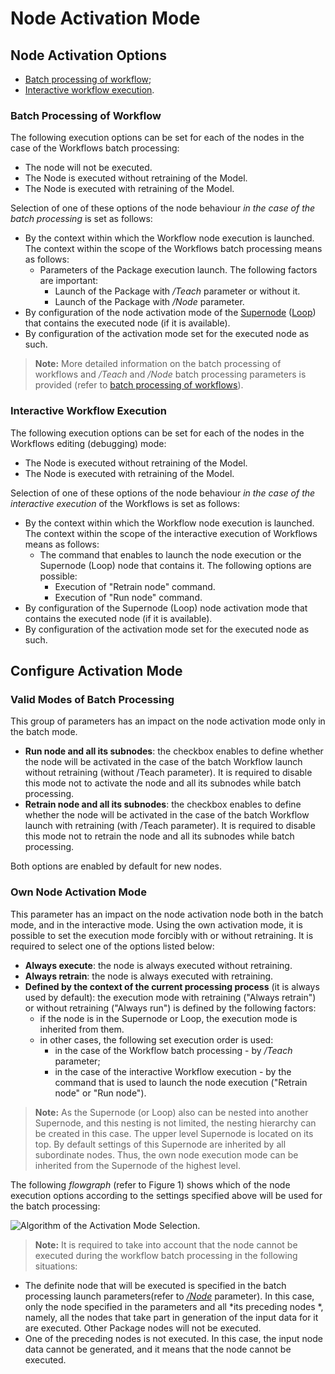# Node Activation Mode

## Node Activation Options

* [Batch processing of workflow](#paketnoe-vypolnenie-stsenariya);
* [Interactive workflow execution](#interaktivnoe-vypolnenie-stsenariya).

### Batch Processing of Workflow

The following execution options can be set for each of the nodes in the case of the Workflows batch processing:

* The node will not be executed.
* The Node is executed without retraining of the Model.
* The Node is executed with retraining of the Model.

Selection of one of these options of the node behaviour *in the case of the batch processing* is set as follows:

* By the context within which the Workflow node execution is launched. The context within the scope of the Workflows batch processing means as follows:
   * Parameters of the Package execution launch. The following factors are important:
      * Launch of the Package with */Teach* parameter or without it.
      * Launch of the Package with */Node* parameter.
* By configuration of the node activation mode of the [Supernode](../processors/control/submodel.md) ([Loop](../processors/control/cycle.md)) that contains the executed node (if it is available).
* By configuration of the activation mode set for the executed node as such.

> **Note:** More detailed information on the batch processing of workflows and */Teach* and */Node* batch processing parameters is provided (refer to [batch processing of workflows](./batchlauncher.md)).

### Interactive Workflow Execution

The following execution options can be set for each of the nodes in the Workflows editing (debugging) mode:

* The Node is executed without retraining of the Model.
* The Node is executed with retraining of the Model.

Selection of one of these options of the node behaviour *in the case of the interactive execution* of the Workflows is set as follows:

* By the context within which the Workflow node execution is launched. The context within the scope of the interactive execution of Workflows means as follows:
   * The command that enables to launch the node execution or the Supernode (Loop) node that contains it. The following options are possible:
      * Execution of "Retrain node" command.
      * Execution of "Run node" command.
* By configuration of the Supernode (Loop) node activation mode that contains the executed node (if it is available).
* By configuration of the activation mode set for the executed node as such.

## Configure Activation Mode

### Valid Modes of Batch Processing

This group of parameters has an impact on the node activation mode only in the batch mode.

* **Run node and all its subnodes**: the checkbox enables to define whether the node will be activated in the case of the batch Workflow launch without retraining (without /Teach parameter). It is required to disable this mode not to activate the node and all its subnodes while batch processing.
* **Retrain node and all its subnodes**: the checkbox enables to define whether the node will be activated in the case of the batch Workflow launch with retraining (with /Teach parameter). It is required to disable this mode not to retrain the node and all its subnodes while batch processing.

Both options are enabled by default for new nodes.

### Own Node Activation Mode

This parameter has an impact on the node activation node both in the batch mode, and in the interactive mode.
Using the own activation mode, it is possible to set the execution mode forcibly with or without retraining. It is required to select one of the options listed below:

* **Always execute**: the node is always executed without retraining.
* **Always retrain**: the node is always executed with retraining.
* **Defined by the context of the current processing process** (it is always used by default): the execution mode with retraining ("Always retrain") or without retraining ("Always run") is defined by the following factors:
   * if the node is in the Supernode or Loop, the execution mode is inherited from them.
   * in other cases, the following set execution order is used:
      * in the case of the Workflow batch processing - by */Teach* parameter;
      * in the case of the interactive Workflow execution - by the command that is used to launch the node execution ("Retrain node" or "Run node").

> **Note:** As the Supernode (or Loop) also can be nested into another Supernode, and this nesting is not limited, the nesting hierarchy can be created in this case. The upper level Supernode is located on its top. By default settings of this Supernode are inherited by all subordinate nodes. Thus, the own node execution mode can be inherited from the Supernode of the highest level.

The following *flowgraph* (refer to Figure 1) shows which of the node execution options according to the settings specified above will be used for the batch processing:

![Algorithm of the Activation Mode Selection.](setting-batch-processing-mode-1.svg)

> **Note:** It is required to take into account that the node cannot be executed during the workflow batch processing in the following situations:

* The definite node that will be executed is specified in the batch processing launch parameters(refer to [*/Node*](./batchlauncher.md) parameter). In this case, only the node specified in the parameters and all *its preceding nodes *, namely, all the nodes that take part in generation of the input data for it are executed. Other Package nodes will not be executed.
* One of the preceding nodes is not executed. In this case, the input node data cannot be generated, and it means that the node cannot be executed.